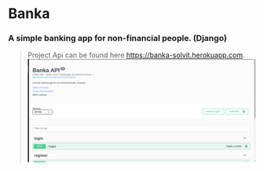 # Banka
### A simple banking app for non-financial people. (Django)
> Project Api can be found here https://banka-solvit.herokuapp.com.
![](banka.png)
